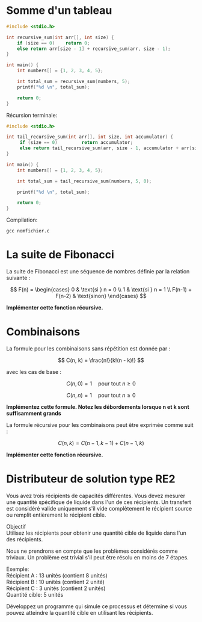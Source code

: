 # Somme d'un tableau 

```c
#include <stdio.h>

int recursive_sum(int arr[], int size) {
    if (size == 0)    return 0;   
    else return arr[size - 1] + recursive_sum(arr, size - 1);
}

int main() {
    int numbers[] = {1, 2, 3, 4, 5};

    int total_sum = recursive_sum(numbers, 5);
    printf("%d \n", total_sum); 

    return 0;
}
```
Récursion terminale:
```c
#include <stdio.h>

int tail_recursive_sum(int arr[], int size, int accumulator) {
     if (size == 0)         return accumulator;
     else return tail_recursive_sum(arr, size - 1, accumulator + arr[size - 1]);
}

int main() {
    int numbers[] = {1, 2, 3, 4, 5};

    int total_sum = tail_recursive_sum(numbers, 5, 0);

    printf("%d \n", total_sum); 

    return 0;
}
```
Compilation:
```
gcc nomfichier.c
```
# La suite de Fibonacci
La suite de Fibonacci est une séquence de nombres définie par la relation suivante :

$$
F(n) = 
\begin{cases} 
0 & \text{si } n = 0 \\
1 & \text{si } n = 1 \\
F(n-1) + F(n-2) & \text{sinon}
\end{cases}
$$

**Implémenter cette fonction récursive.**
# Combinaisons
La formule pour les combinaisons sans répétition est donnée par :

$$
C(n, k) = \frac{n!}{k!(n - k)!}
$$



avec les cas de base :

$$
C(n, 0) = 1 \quad \text{pour tout } n \geq 0
$$

$$
C(n, n) = 1 \quad \text{pour tout } n \geq 0
$$

**Implémentez cette formule. Notez les débordements lorsque n et k sont suffisamment grands**

La formule récursive pour les combinaisons peut être exprimée comme suit :

$$
C(n, k) = C(n - 1, k - 1) + C(n - 1, k)
$$

  
**Implémenter cette fonction récursive.**  

# Distributeur de solution type RE2
Vous avez trois récipients de capacités différentes. Vous devez mesurer une quantité spécifique de liquide dans l'un de ces récipients. 
Un transfert est considéré valide uniquement s'il vide complètement le récipient source ou remplit entièrement le récipient cible.  
  
Objectif  
Utilisez les récipients pour obtenir une quantité cible de liquide dans l'un des récipients.  
  
Nous ne prendrons en compte que les problèmes considérés comme triviaux. Un problème est trivial s'il peut être résolu en moins de 7 étapes.  
  
Exemple:  
Récipient A : 13 unités (contient 8 unités)   
Récipient B : 10 unités (contient 2 unité)  
Récipient C : 3 unités (contient 2 unités)  
Quantité cible: 5 unités  
  
Développez un programme qui simule ce processus et détermine si vous pouvez atteindre la quantité cible en utilisant les récipients.  


 
